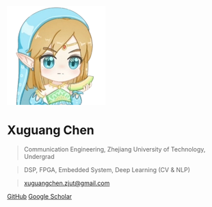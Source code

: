 <!-- _coverpage.md -->

<img src="_media/avatar.png" alt="avatar" style="zoom:50%;" />

# **Xuguang Chen**

> Communication Engineering, Zhejiang University of Technology, Undergrad

>  DSP, FPGA, Embedded System, Deep Learning (CV & NLP)

> xuguangchen.zjut@gmail.com

[GitHub](https://github.com/CHENXGG)    [Google Scholar](https://scholar.google.com/citations?hl=en&user=6SI7Ke0AAAAJ&view_op=list_works&gmla=AH70aAXIG88P4vP1qAzzqv2CMNMesLnvxJYpr9pyDkJgSwH7og9qjsIQIYU-BdMDMDzW3gxtD2A_AtLQb8Dex6v7YRTPX0yTREd78jRKFP9eXiARjTBrVwpFDTIM_E8jfT-otf0)